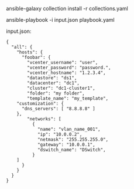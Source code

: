 ansible-galaxy collection install -r collections.yaml

ansible-playbook -i input.json playbook.yaml



input.json:
```
{
  "all": {
    "hosts": {
      "foobar": {
        "vcenter_username": "user",
        "vcenter_password": "password.",
        "vcenter_hostname": "1.2.3.4",
        "datastore": "ds1",
        "datacenter": "dc1",
        "cluster": "dc1-cluster1",
        "folder": "my folder",
        "template_name": "my_template",
	"customization": {
	  "dns_servers": [ "8.8.8.8" ]
	},
        "networks": [
          {
            "name": "vlan_name_001",
            "ip": "10.0.0.2",
            "netmask": "255.255.255.0",
            "gateway": "10.0.0.1",
            "dswitch_name": "DSwitch",
          }
	]
      }
    }
  }
}
```
